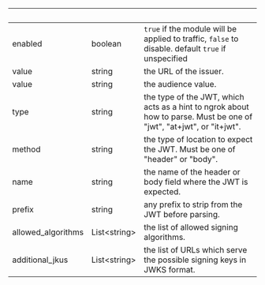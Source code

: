 <!-- Code generated for API Clients. DO NOT EDIT. -->

| &nbsp;             | &nbsp;             | &nbsp;                                                                                                              |
| ------------------ | ------------------ | ------------------------------------------------------------------------------------------------------------------- |
| enabled            | boolean            | `true` if the module will be applied to traffic, `false` to disable. default `true` if unspecified                  |
| value              | string             | the URL of the issuer.                                                                                              |
| value              | string             | the audience value.                                                                                                 |
| type               | string             | the type of the JWT, which acts as a hint to ngrok about how to parse. Must be one of "jwt", "at+jwt", or "it+jwt". |
| method             | string             | the type of location to expect the JWT. Must be one of "header" or "body".                                          |
| name               | string             | the name of the header or body field where the JWT is expected.                                                     |
| prefix             | string             | any prefix to strip from the JWT before parsing.                                                                    |
| allowed_algorithms | List&lt;string&gt; | the list of allowed signing algorithms.                                                                             |
| additional_jkus    | List&lt;string&gt; | the list of URLs which serve the possible signing keys in JWKS format.                                              |
